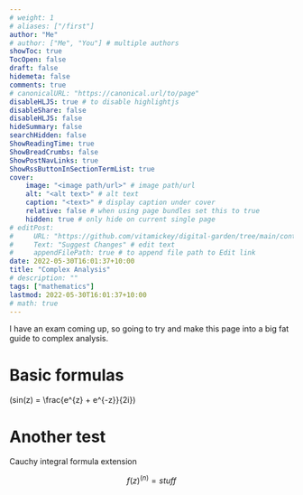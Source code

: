 ```yaml
---
# weight: 1
# aliases: ["/first"]
author: "Me"
# author: ["Me", "You"] # multiple authors
showToc: true
TocOpen: false
draft: false
hidemeta: false
comments: true
# canonicalURL: "https://canonical.url/to/page"
disableHLJS: true # to disable highlightjs
disableShare: false
disableHLJS: false
hideSummary: false
searchHidden: false
ShowReadingTime: true
ShowBreadCrumbs: false
ShowPostNavLinks: true
ShowRssButtonInSectionTermList: true
cover:
    image: "<image path/url>" # image path/url
    alt: "<alt text>" # alt text
    caption: "<text>" # display caption under cover
    relative: false # when using page bundles set this to true
    hidden: true # only hide on current single page
# editPost:
#     URL: "https://github.com/vitamickey/digital-garden/tree/main/content"
#     Text: "Suggest Changes" # edit text
#     appendFilePath: true # to append file path to Edit link
date: 2022-05-30T16:01:37+10:00
title: "Complex Analysis"
# description: ""
tags: ["mathematics"]
lastmod: 2022-05-30T16:01:37+10:00
# math: true
---
```


I have an exam coming up, so going to try and make this page into a big fat guide to complex analysis. 

# Basic formulas

\(sin(z) = \frac{e^{z} + e^{-z}}{2i}\)

# Another test

Cauchy integral formula extension

$$ f(z)^{(n)} = stuff$$


